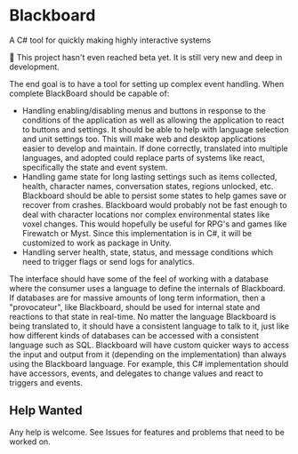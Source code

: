 # Blackboard

A C# tool for quickly making highly interactive systems

🌱 This project hasn't even reached beta yet. It is still very new and deep in development.

The end goal is to have a tool for setting up complex event handling.
When complete BlackBoard should be capable of:

- Handling enabling/disabling menus and buttons in response to the conditions of the application
  as well as allowing the application to react to buttons and settings.
  It should be able to help with language selection and unit settings too.
  This will make web and desktop applications easier to develop and maintain.
  If done correctly, translated into multiple languages, and adopted could replace parts of systems like react, specifically the state and event system.
- Handling game state for long lasting settings such as items collected, health, character names, conversation states, regions unlocked, etc.
  Blackboard should be able to persist some states to help games save or recover from crashes.
  Blackboard would probably not be fast enough to deal with character locations nor complex environmental states like voxel changes.
  This would hopefully be useful for RPG's and games like Firewatch or Myst.
  Since this implementation is in C#, it will be customized to work as package in Unity.
- Handling server health, state, status, and message conditions which need to trigger flags or send logs for analytics.

The interface should have some of the feel of working with a database where the consumer uses a language to define the internals of Blackboard.
If databases are for massive amounts of long term information, then a "provocateur", like Blackboard, should be used for internal state and reactions
to that state in real-time. No matter the language Blackboard is being translated to, it should have a consistent language to talk to it,
just like how different kinds of databases can be accessed with a consistent language such as SQL. Blackboard will have custom quicker ways
to access the input and output from it (depending on the implementation) than always using the Blackboard language. For example, this C#
implementation should have accessors, events, and delegates to change values and react to triggers and events. 

## Help Wanted

Any help is welcome. See Issues for features and problems that need to be worked on.
